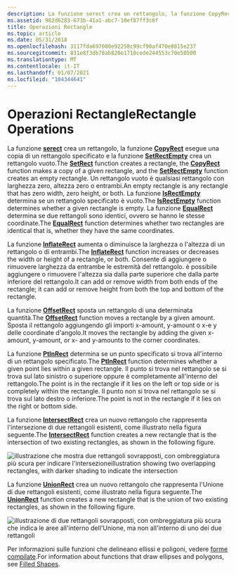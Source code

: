 ```yaml
---
description: La funzione serect crea un rettangolo, la funzione CopyRect esegue una copia di un rettangolo specificato e la funzione SetRectEmpty crea un rettangolo vuoto.
ms.assetid: 982d6283-673b-41a1-abc7-10ef87ff3c6f
title: Operazioni Rectangle
ms.topic: article
ms.date: 05/31/2018
ms.openlocfilehash: 3117fda697000e92258c99cf90af470e8815e237
ms.sourcegitcommit: 831e8f3db78ab820e1710cede244553c70e50500
ms.translationtype: MT
ms.contentlocale: it-IT
ms.lasthandoff: 01/07/2021
ms.locfileid: "104344641"
---
```

# <a name="rectangle-operations"></a><span data-ttu-id="14739-103">Operazioni Rectangle</span><span class="sxs-lookup"><span data-stu-id="14739-103">Rectangle Operations</span></span>

<span data-ttu-id="14739-104">La funzione [**serect**](/windows/desktop/api/Winuser/nf-winuser-setrect) crea un rettangolo, la funzione [**CopyRect**](/windows/desktop/api/Winuser/nf-winuser-copyrect) esegue una copia di un rettangolo specificato e la funzione [**SetRectEmpty**](/windows/desktop/api/Winuser/nf-winuser-setrectempty) crea un rettangolo vuoto.</span><span class="sxs-lookup"><span data-stu-id="14739-104">The [**SetRect**](/windows/desktop/api/Winuser/nf-winuser-setrect) function creates a rectangle, the [**CopyRect**](/windows/desktop/api/Winuser/nf-winuser-copyrect) function makes a copy of a given rectangle, and the [**SetRectEmpty**](/windows/desktop/api/Winuser/nf-winuser-setrectempty) function creates an empty rectangle.</span></span> <span data-ttu-id="14739-105">Un rettangolo vuoto è qualsiasi rettangolo con larghezza zero, altezza zero o entrambi.</span><span class="sxs-lookup"><span data-stu-id="14739-105">An empty rectangle is any rectangle that has zero width, zero height, or both.</span></span> <span data-ttu-id="14739-106">La funzione [**IsRectEmpty**](/windows/desktop/api/Winuser/nf-winuser-isrectempty) determina se un rettangolo specificato è vuoto.</span><span class="sxs-lookup"><span data-stu-id="14739-106">The [**IsRectEmpty**](/windows/desktop/api/Winuser/nf-winuser-isrectempty) function determines whether a given rectangle is empty.</span></span> <span data-ttu-id="14739-107">La funzione [**EqualRect**](/windows/desktop/api/Winuser/nf-winuser-equalrect) determina se due rettangoli sono identici, ovvero se hanno le stesse coordinate.</span><span class="sxs-lookup"><span data-stu-id="14739-107">The [**EqualRect**](/windows/desktop/api/Winuser/nf-winuser-equalrect) function determines whether two rectangles are identical that is, whether they have the same coordinates.</span></span>

<span data-ttu-id="14739-108">La funzione [**InflateRect**](/windows/desktop/api/Winuser/nf-winuser-inflaterect) aumenta o diminuisce la larghezza o l'altezza di un rettangolo o di entrambi.</span><span class="sxs-lookup"><span data-stu-id="14739-108">The [**InflateRect**](/windows/desktop/api/Winuser/nf-winuser-inflaterect) function increases or decreases the width or height of a rectangle, or both.</span></span> <span data-ttu-id="14739-109">Consente di aggiungere o rimuovere larghezza da entrambe le estremità del rettangolo. è possibile aggiungere o rimuovere l'altezza sia dalla parte superiore che dalla parte inferiore del rettangolo.</span><span class="sxs-lookup"><span data-stu-id="14739-109">It can add or remove width from both ends of the rectangle; it can add or remove height from both the top and bottom of the rectangle.</span></span>

<span data-ttu-id="14739-110">La funzione [**OffsetRect**](/windows/desktop/api/Winuser/nf-winuser-offsetrect) sposta un rettangolo di una determinata quantità.</span><span class="sxs-lookup"><span data-stu-id="14739-110">The [**OffsetRect**](/windows/desktop/api/Winuser/nf-winuser-offsetrect) function moves a rectangle by a given amount.</span></span> <span data-ttu-id="14739-111">Sposta il rettangolo aggiungendo gli importi x-amount, y-amount o x-e y delle coordinate d'angolo.</span><span class="sxs-lookup"><span data-stu-id="14739-111">It moves the rectangle by adding the given x-amount, y-amount, or x- and y-amounts to the corner coordinates.</span></span>

<span data-ttu-id="14739-112">La funzione [**PtInRect**](/windows/desktop/api/Winuser/nf-winuser-ptinrect) determina se un punto specificato si trova all'interno di un rettangolo specificato.</span><span class="sxs-lookup"><span data-stu-id="14739-112">The [**PtInRect**](/windows/desktop/api/Winuser/nf-winuser-ptinrect) function determines whether a given point lies within a given rectangle.</span></span> <span data-ttu-id="14739-113">Il punto si trova nel rettangolo se si trova sul lato sinistro o superiore oppure è completamente all'interno del rettangolo.</span><span class="sxs-lookup"><span data-stu-id="14739-113">The point is in the rectangle if it lies on the left or top side or is completely within the rectangle.</span></span> <span data-ttu-id="14739-114">Il punto non si trova nel rettangolo se si trova sul lato destro o inferiore.</span><span class="sxs-lookup"><span data-stu-id="14739-114">The point is not in the rectangle if it lies on the right or bottom side.</span></span>

<span data-ttu-id="14739-115">La funzione [**IntersectRect**](/windows/desktop/api/Winuser/nf-winuser-intersectrect) crea un nuovo rettangolo che rappresenta l'intersezione di due rettangoli esistenti, come illustrato nella figura seguente.</span><span class="sxs-lookup"><span data-stu-id="14739-115">The [**IntersectRect**](/windows/desktop/api/Winuser/nf-winuser-intersectrect) function creates a new rectangle that is the intersection of two existing rectangles, as shown in the following figure.</span></span>

![<span data-ttu-id="14739-116">illustrazione che mostra due rettangoli sovrapposti, con ombreggiatura più scura per indicare l'intersezione</span><span class="sxs-lookup"><span data-stu-id="14739-116">illustration showing two overlapping rectangles, with darker shading to indicate the intersection</span></span> ](images/csrec-01.png)

<span data-ttu-id="14739-117">La funzione [**UnionRect**](/windows/desktop/api/Winuser/nf-winuser-unionrect) crea un nuovo rettangolo che rappresenta l'Unione di due rettangoli esistenti, come illustrato nella figura seguente.</span><span class="sxs-lookup"><span data-stu-id="14739-117">The [**UnionRect**](/windows/desktop/api/Winuser/nf-winuser-unionrect) function creates a new rectangle that is the union of two existing rectangles, as shown in the following figure.</span></span>

![illustrazione di due rettangoli sovrapposti, con ombreggiatura più scura che indica le aree all'interno dell'Unione, ma non all'interno di uno dei due rettangoli](images/csrec-02.png)

<span data-ttu-id="14739-119">Per informazioni sulle funzioni che delineano ellissi e poligoni, vedere [forme compilate](filled-shapes.md).</span><span class="sxs-lookup"><span data-stu-id="14739-119">For information about functions that draw ellipses and polygons, see [Filled Shapes](filled-shapes.md).</span></span>

 

 



